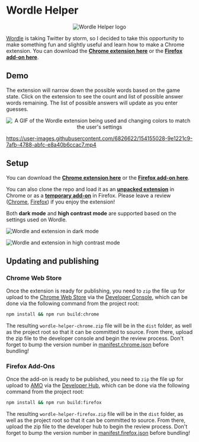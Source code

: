 # Wordle Helper
<p align="center">
  <img src="./logo.png" alt="Wordle Helper logo">
</p>

[Wordle](https://www.nytimes.com/games/wordle/index.html) is taking Twitter by storm, so I decided to take this opportunity to make something fun and slightly useful and learn how to make a Chrome extension. You can download the **[Chrome extension here](https://chrome.google.com/webstore/detail/wordle-helper/lcoapaclmojlnbjipmpfibcjomncgdod)** or the **[Firefox add-on here](https://addons.mozilla.org/en-US/firefox/addon/wordle-helper-firefox/)**.

## Demo
The extension will narrow down the possible words based on the game state. Click on the extension to see the count and list of possible answer words remaining. The list of possible answers will update as you enter guesses.
<p align="center">
  <img src="https://user-images.githubusercontent.com/6826622/207509813-c3d722d8-4274-4455-9bf2-47264a2639ff.gif" alt="A GIF of the Wordle extension being used and changing colors to match the user's settings">
</p>

https://user-images.githubusercontent.com/6826622/154155028-9e1221c9-7afb-4788-abfc-e8a40b6ccac7.mp4


## Setup
 You can download the **[Chrome extension here](https://chrome.google.com/webstore/detail/wordle-helper/lcoapaclmojlnbjipmpfibcjomncgdod)** or the **[Firefox add-on here](https://addons.mozilla.org/en-US/firefox/addon/wordle-helper-firefox/)**.

You can also clone the repo and load it as an **[unpacked extension](https://developer.chrome.com/docs/extensions/get-started/tutorial/hello-world#load-unpacked)** in Chrome or as a **[temporary add-on](https://extensionworkshop.com/documentation/develop/temporary-installation-in-firefox/)** in Firefox. Please leave a review ([Chrome](https://chromewebstore.google.com/detail/wordle-helper/lcoapaclmojlnbjipmpfibcjomncgdod/reviews), [Firefox](https://addons.mozilla.org/en-US/firefox/addon/wordle-helper-firefox/reviews/)) if you enjoy the extension!

Both **dark mode** and **high contrast mode** are supported based on the settings used on Wordle.

![Wordle and extension in dark mode](https://github.com/user-attachments/assets/b50cfd06-f65a-408a-928b-4572ddda4de7)

![Wordle and extension in high contrast mode](https://user-images.githubusercontent.com/6826622/155425401-90599b33-e631-4fec-82a2-35240b7fd2ea.png)

## Updating and publishing
### Chrome Web Store
Once the extension is ready for publishing, you need to `zip` the file up for upload to the [Chrome Web Store](https://chromewebstore.google.com/) via the [Developer Console](https://chrome.google.com/webstore/devconsole/), which can be done via the following command from the project root:

```bash
npm install && npm run build:chrome
```

The resulting `wordle-helper-chrome.zip` file will be in the `dist` folder, as well as the project root so that it can be committed to source. From there, upload the zip file to the developer console and begin the review process. Don't forget to bump the version number in [manifest.chrome.json](manifests/manifest.chrome.json) before bundling!

### Firefox Add-Ons
Once the add-on is ready to be published, you need to `zip` the file up for upload to [AMO](https://addons.mozilla.org) via the [Developer Hub](https://addons.mozilla.org/en-US/developers/addon/wordle-helper-firefox/versions/submit/), which can be done via the following command from the project root:

```bash
npm install && npm run build:firefox
```

The resulting `wordle-helper-firefox.zip` file will be in the `dist` folder, as well as the project root so that it can be committed to source. From there, upload the zip file to the developer hub to begin the review process. Don't forget to bump the version number in [manifest.firefox.json](manifests/manifest.firefox.json) before bundling!

